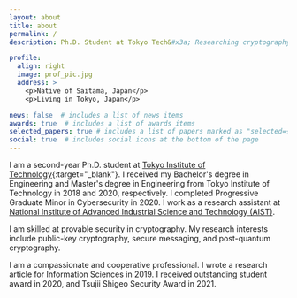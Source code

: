```yaml
---
layout: about
title: about
permalink: /
description: Ph.D. Student at Tokyo Tech&#x3a; Researching cryptography to develop secure systems 

profile:
  align: right
  image: prof_pic.jpg
  address: >
    <p>Native of Saitama, Japan</p>
    <p>Living in Tokyo, Japan</p>

news: false  # includes a list of news items
awards: true  # includes a list of awards items
selected_papers: true # includes a list of papers marked as "selected={true}"
social: true  # includes social icons at the bottom of the page
---
```



I am a second-year Ph.D. student at [Tokyo Institute of Technology](https://www.titech.ac.jp/english){:target="\_blank"}.
I received my Bachelor's degree in Engineering and Master's degree in Engineering from Tokyo Institute of Technology in 2018 and 2020, respectively. I completed Progressive Graduate Minor in Cybersecurity in 2020.
I work as a research assistant at [National Institute of Advanced Industrial Science and Technology (AIST)](https://www.aist.go.jp/index_en.html). 

I am skilled at provable security in cryptography. My research interests include public-key cryptography, secure messaging, and post-quantum cryptography.

I am a compassionate and cooperative professional.
I wrote a research article for Information Sciences in 2019. I received outstanding student award in 2020, and Tsujii Shigeo Security Award in 2021.
